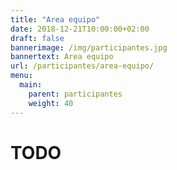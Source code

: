 ```yaml
---
title: "Area equipo"
date: 2018-12-21T10:00:00+02:00
draft: false
bannerimage: /img/participantes.jpg
bannertext: Area equipo
url: /participantes/area-equipo/
menu:
  main:
    parent: participantes
    weight: 40
---
```


# TODO
